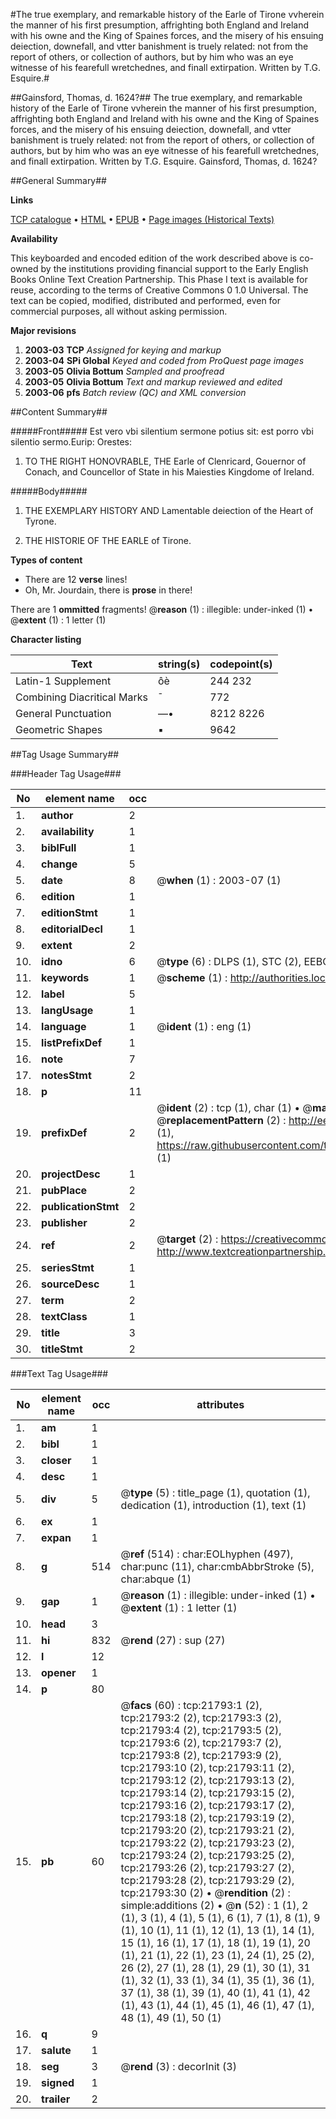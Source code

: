 #The true exemplary, and remarkable history of the Earle of Tirone vvherein the manner of his first presumption, affrighting both England and Ireland with his owne and the King of Spaines forces, and the misery of his ensuing deiection, downefall, and vtter banishment is truely related: not from the report of others, or collection of authors, but by him who was an eye witnesse of his fearefull wretchednes, and finall extirpation. Written by T.G. Esquire.#

##Gainsford, Thomas, d. 1624?##
The true exemplary, and remarkable history of the Earle of Tirone vvherein the manner of his first presumption, affrighting both England and Ireland with his owne and the King of Spaines forces, and the misery of his ensuing deiection, downefall, and vtter banishment is truely related: not from the report of others, or collection of authors, but by him who was an eye witnesse of his fearefull wretchednes, and finall extirpation. Written by T.G. Esquire.
Gainsford, Thomas, d. 1624?

##General Summary##

**Links**

[TCP catalogue](http://www.ota.ox.ac.uk/tcp/)  • 
[HTML](http://tei.it.ox.ac.uk/tcp/Texts-HTML/free/A01/A01404.html)  • 
[EPUB](http://tei.it.ox.ac.uk/tcp/Texts-EPUB/free/A01/A01404.epub) • 
[Page images (Historical Texts)](https://data.historicaltexts.jisc.ac.uk/view?pubId=eebo-99856264e&pageId=eebo-99856264e-21793-1)

**Availability**

This keyboarded and encoded edition of the
	       work described above is co-owned by the institutions
	       providing financial support to the Early English Books
	       Online Text Creation Partnership. This Phase I text is
	       available for reuse, according to the terms of Creative
	       Commons 0 1.0 Universal. The text can be copied,
	       modified, distributed and performed, even for
	       commercial purposes, all without asking permission.

**Major revisions**

1. __2003-03__ __TCP__ *Assigned for keying and markup*
1. __2003-04__ __SPi Global__ *Keyed and coded from ProQuest page images*
1. __2003-05__ __Olivia Bottum__ *Sampled and proofread*
1. __2003-05__ __Olivia Bottum__ *Text and markup reviewed and edited*
1. __2003-06__ __pfs__ *Batch review (QC) and XML conversion*

##Content Summary##

#####Front#####
Est vero vbi silentium sermone potius sit: est porro vbi silentio sermo.Eurip: Orestes:
1. TO THE RIGHT HONOVRABLE, THE Earle of Clenricard, Gouernor of Conach, and Councellor of State in his Maiesties Kingdome of Ireland.

#####Body#####

1. THE EXEMPLARY HISTORY AND Lamentable deiection of the Heart of Tyrone.

1. THE HISTORIE OF THE EARLE of Tirone.

**Types of content**

  * There are 12 **verse** lines!
  * Oh, Mr. Jourdain, there is **prose** in there!

There are 1 **ommitted** fragments! 
 @__reason__ (1) : illegible: under-inked (1)  •  @__extent__ (1) : 1 letter (1)

**Character listing**


|Text|string(s)|codepoint(s)|
|---|---|---|
|Latin-1 Supplement|ôè|244 232|
|Combining             Diacritical Marks|̄|772|
|General Punctuation|—•|8212 8226|
|Geometric Shapes|▪|9642|

##Tag Usage Summary##

###Header Tag Usage###

|No|element name|occ|attributes|
|---|---|---|---|
|1.|__author__|2||
|2.|__availability__|1||
|3.|__biblFull__|1||
|4.|__change__|5||
|5.|__date__|8| @__when__ (1) : 2003-07 (1)|
|6.|__edition__|1||
|7.|__editionStmt__|1||
|8.|__editorialDecl__|1||
|9.|__extent__|2||
|10.|__idno__|6| @__type__ (6) : DLPS (1), STC (2), EEBO-CITATION (1), PROQUEST (1), VID (1)|
|11.|__keywords__|1| @__scheme__ (1) : http://authorities.loc.gov/ (1)|
|12.|__label__|5||
|13.|__langUsage__|1||
|14.|__language__|1| @__ident__ (1) : eng (1)|
|15.|__listPrefixDef__|1||
|16.|__note__|7||
|17.|__notesStmt__|2||
|18.|__p__|11||
|19.|__prefixDef__|2| @__ident__ (2) : tcp (1), char (1)  •  @__matchPattern__ (2) : ([0-9\-]+):([0-9IVX]+) (1), (.+) (1)  •  @__replacementPattern__ (2) : http://eebo.chadwyck.com/downloadtiff?vid=$1&page=$2 (1), https://raw.githubusercontent.com/textcreationpartnership/Texts/master/tcpchars.xml#$1 (1)|
|20.|__projectDesc__|1||
|21.|__pubPlace__|2||
|22.|__publicationStmt__|2||
|23.|__publisher__|2||
|24.|__ref__|2| @__target__ (2) : https://creativecommons.org/publicdomain/zero/1.0/ (1), http://www.textcreationpartnership.org/docs/. (1)|
|25.|__seriesStmt__|1||
|26.|__sourceDesc__|1||
|27.|__term__|2||
|28.|__textClass__|1||
|29.|__title__|3||
|30.|__titleStmt__|2||


###Text Tag Usage###

|No|element name|occ|attributes|
|---|---|---|---|
|1.|__am__|1||
|2.|__bibl__|1||
|3.|__closer__|1||
|4.|__desc__|1||
|5.|__div__|5| @__type__ (5) : title_page (1), quotation (1), dedication (1), introduction (1), text (1)|
|6.|__ex__|1||
|7.|__expan__|1||
|8.|__g__|514| @__ref__ (514) : char:EOLhyphen (497), char:punc (11), char:cmbAbbrStroke (5), char:abque (1)|
|9.|__gap__|1| @__reason__ (1) : illegible: under-inked (1)  •  @__extent__ (1) : 1 letter (1)|
|10.|__head__|3||
|11.|__hi__|832| @__rend__ (27) : sup (27)|
|12.|__l__|12||
|13.|__opener__|1||
|14.|__p__|80||
|15.|__pb__|60| @__facs__ (60) : tcp:21793:1 (2), tcp:21793:2 (2), tcp:21793:3 (2), tcp:21793:4 (2), tcp:21793:5 (2), tcp:21793:6 (2), tcp:21793:7 (2), tcp:21793:8 (2), tcp:21793:9 (2), tcp:21793:10 (2), tcp:21793:11 (2), tcp:21793:12 (2), tcp:21793:13 (2), tcp:21793:14 (2), tcp:21793:15 (2), tcp:21793:16 (2), tcp:21793:17 (2), tcp:21793:18 (2), tcp:21793:19 (2), tcp:21793:20 (2), tcp:21793:21 (2), tcp:21793:22 (2), tcp:21793:23 (2), tcp:21793:24 (2), tcp:21793:25 (2), tcp:21793:26 (2), tcp:21793:27 (2), tcp:21793:28 (2), tcp:21793:29 (2), tcp:21793:30 (2)  •  @__rendition__ (2) : simple:additions (2)  •  @__n__ (52) : 1 (1), 2 (1), 3 (1), 4 (1), 5 (1), 6 (1), 7 (1), 8 (1), 9 (1), 10 (1), 11 (1), 12 (1), 13 (1), 14 (1), 15 (1), 16 (1), 17 (1), 18 (1), 19 (1), 20 (1), 21 (1), 22 (1), 23 (1), 24 (1), 25 (2), 26 (2), 27 (1), 28 (1), 29 (1), 30 (1), 31 (1), 32 (1), 33 (1), 34 (1), 35 (1), 36 (1), 37 (1), 38 (1), 39 (1), 40 (1), 41 (1), 42 (1), 43 (1), 44 (1), 45 (1), 46 (1), 47 (1), 48 (1), 49 (1), 50 (1)|
|16.|__q__|9||
|17.|__salute__|1||
|18.|__seg__|3| @__rend__ (3) : decorInit (3)|
|19.|__signed__|1||
|20.|__trailer__|2||
